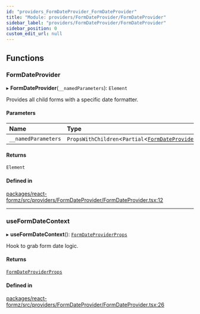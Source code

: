 ```yaml
---
id: "providers_FormDateProvider_FormDateProvider"
title: "Module: providers/FormDateProvider/FormDateProvider"
sidebar_label: "providers/FormDateProvider/FormDateProvider"
sidebar_position: 0
custom_edit_url: null
---
```


## Functions

### FormDateProvider

▸ **FormDateProvider**(`__namedParameters`): `Element`

Provides all child forms with a specific date formatter.

#### Parameters

| Name | Type |
| :------ | :------ |
| `__namedParameters` | `PropsWithChildren`<`Partial`<[`FormDateProviderProps`](../interfaces/providers_FormDateProvider_FormDateProvider_types.FormDateProviderProps.md)\>\> |

#### Returns

`Element`

#### Defined in

[packages/react-formz/src/providers/FormDateProvider/FormDateProvider.tsx:12](https://github.com/ZerryStack/react-formz/blob/main/packages/react-formz/src/providers/FormDateProvider/FormDateProvider.tsx#L12)

___

### useFormDateContext

▸ **useFormDateContext**(): [`FormDateProviderProps`](../interfaces/providers_FormDateProvider_FormDateProvider_types.FormDateProviderProps.md)

Hook to grab form date logic.

#### Returns

[`FormDateProviderProps`](../interfaces/providers_FormDateProvider_FormDateProvider_types.FormDateProviderProps.md)

#### Defined in

[packages/react-formz/src/providers/FormDateProvider/FormDateProvider.tsx:26](https://github.com/ZerryStack/react-formz/blob/main/packages/react-formz/src/providers/FormDateProvider/FormDateProvider.tsx#L26)
